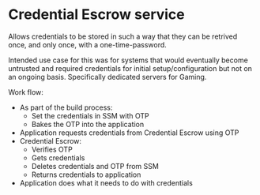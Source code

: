 # Credential Escrow service

Allows credentials to be stored in such a way that they can be retrived once, and only once, with a one-time-password.

Intended use case for this was for systems that would eventually become untrusted and required credentials for initial setup/configuration but not on an ongoing basis. Specifically dedicated servers for Gaming.

Work flow:

* As part of the build process:
  * Set the credentials in SSM with OTP
  * Bakes the OTP into the application
* Application requests credentials from Credential Escrow using OTP
* Credential Escrow:
  * Verifies OTP
  * Gets credentials
  * Deletes credentials and OTP from SSM
  * Returns credentials to application
* Application does what it needs to do with credentials
